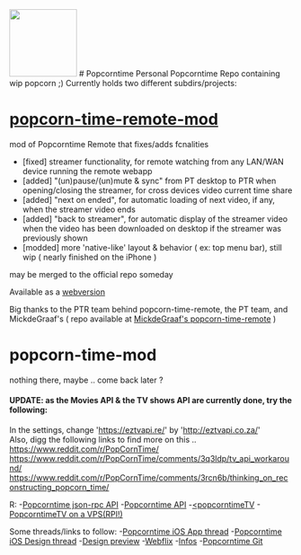 <img src="http://stephaneadamgarnier.com/Popcorntime/assets/img/icons/icon.png" align="" height="120" width="120" >
# Popcorntime
Personal Popcorntime Repo containing wip popcorn ;)
Currently holds two different subdirs/projects:


[popcorn-time-remote-mod](https://github.com/stephaneAG/Popcorntime/tree/master/popcorn-time-remote-mod)
=======================
mod of Popcorntime Remote that fixes/adds fcnalities
- [fixed] streamer functionality, for remote watching from any LAN/WAN device running the remote webapp
- [added] "(un)pause/(un)mute & sync" from PT desktop to PTR when opening/closing the streamer, for cross devices video current time share
- [added] "next on ended", for automatic loading of next video, if any, when the streamer video ends
- [added] "back to streamer", for automatic display of the streamer video when the video has been downloaded on desktop if the streamer was previously shown
- [modded] more 'native-like' layout & behavior ( ex: top menu bar), still wip ( nearly finished on the iPhone )

may be merged to the official repo someday

Available as a [webversion](http://stephaneadamgarnier.com/Popcorntime)

Big thanks to the PTR team behind popcorn-time-remote, the PT team, and MickdeGraaf's ( repo available at [MickdeGraaf's popcorn-time-remote](https://github.com/MickdeGraaf/popcorn-time-remote) )


popcorn-time-mod
================
nothing there, maybe .. come back later ?

#### UPDATE: as the Movies API & the TV shows API are currently done, try the following:
In the settings, change 'https://eztvapi.re/' by 'http://eztvapi.co.za/'  
Also, digg the following links to find more on this ..
https://www.reddit.com/r/PopCornTime/
https://www.reddit.com/r/PopCornTime/comments/3q3ldp/tv_api_workaround/
https://www.reddit.com/r/PopCornTime/comments/3rcn6b/thinking_on_reconstructing_popcorn_time/


R: 
-[Popcorntime json-rpc API](https://git.popcorntime.io/popcorntime/desktop/blob/master/docs/json-rpc-api.md)
-[Popcorntime API](https://git.popcorntime.io/popcorntime/eztv-api/tree/master)
-[<popcorntimeTV](https://discuss.popcorntime.io/t/popcorntv-bringing-popcorn-time-to-your-apple-tv/38367)
-[PopcorntimeTV on a VPS(RPI!)](https://github.com/OstlerDev/PopcornTV/wiki/Running-PopcornTV-on-a-VPS)

Some threads/links to follow:
-[Popcorntime iOS App thread](https://discuss.popcorntime.io/t/public-beta-stripped-down-popcorn-time-app/36933/59)
-[Popcorntime iOS Design thread](https://discuss.popcorntime.io/t/ios-design-thread/37015)
-[Design preview](https://appetize.io/app/bf9nm1qkaa8ahgvazzw32u5350?device=iphone4s&scale=75&orientation=portrait)
-[Webflix](http://webflix.me/#!tv)
-[Infos](https://discuss.popcorntime.io/t/informative-posts-on-facebook/23374)
-[Popcorntime Git](https://git.popcorntime.io/groups/popcorntime)
